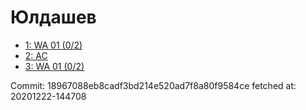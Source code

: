 # Юлдашев
- [1: WA 01 (0/2)](1.md)
- [2: AC](2.md)
- [3: WA 01 (0/2)](3.md)

Commit: 18967088eb8cadf3bd214e520ad7f8a80f9584ce
 fetched at: 20201222-144708
